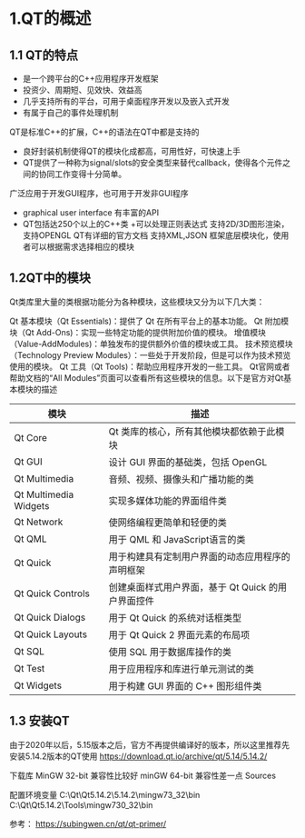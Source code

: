 # 1.QT的概述

## 1.1 QT的特点
+ 是一个跨平台的C++应用程序开发框架
+ 投资少、周期短、见效快、效益高
+ 几乎支持所有的平台，可用于桌面程序开发以及嵌入式开发
+ 有属于自己的事件处理机制

QT是标准C++的扩展，C++的语法在QT中都是支持的
+ 良好封装机制使得QT的模块化成都高，可用性好，可快速上手
+ QT提供了一种称为signal/slots的安全类型来替代callback，使得各个元件之间的协同工作变得十分简单。

广泛应用于开发GUI程序，也可用于开发非GUI程序

+ graphical user interface
有丰富的API
+ QT包括达250个以上的C++类
+可以处理正则表达式
支持2D/3D图形渲染，支持OPENGL
QT有详细的官方文档
支持XML,JSON
框架底层模块化，使用者可以根据需求选择相应的模块

## 1.2QT中的模块

Qt类库里大量的类根据功能分为各种模块，这些模块又分为以下几大类：

Qt 基本模块（Qt Essentials)：提供了 Qt 在所有平台上的基本功能。
Qt 附加模块（Qt Add-Ons)：实现一些特定功能的提供附加价值的模块。
增值模块（Value-AddModules)：单独发布的提供额外价值的模块或工具。
技术预览模块（Technology Preview Modules）：一些处于开发阶段，但是可以作为技术预览使用的模块。
Qt 工具（Qt Tools)：帮助应用程序开发的一些工具。
Qt官网或者帮助文档的“All Modules”页面可以查看所有这些模块的信息。以下是官方对Qt基本模块的描述

| 模块 | 描述 |
|---|---|
|Qt Core | Qt 类库的核心，所有其他模块都依赖于此模块 |
|Qt GUI  |设计 GUI 界面的基础类，包括 OpenGL |
| Qt Multimedia |音频、视频、摄像头和广播功能的类 |
| Qt Multimedia Widgets |实现多媒体功能的界面组件类 |
| Qt Network |使网络编程更简单和轻便的类 |
| Qt QML |用于 QML 和 JavaScript语言的类 |
| Qt Quick |用于构建具有定制用户界面的动态应用程序的声明框架 |
| Qt Quick Controls |创建桌面样式用户界面，基于 Qt Quick 的用户界面控件 |
| Qt Quick Dialogs |用于 Qt Quick 的系统对话框类型 |
| Qt Quick Layouts |用于 Qt Quick 2 界面元素的布局项 |
| Qt SQL | 使用 SQL 用于数据库操作的类 |
| Qt Test | 用于应用程序和库进行单元测试的类 |
| Qt Widgets | 用于构建 GUI 界面的 C++ 图形组件类 |

## 1.3 安装QT

由于2020年以后，5.15版本之后，官方不再提供编译好的版本，所以这里推荐先安装5.14.2版本的QT使用
https://download.qt.io/archive/qt/5.14/5.14.2/

下载库  MinGW 32-bit 兼容性比较好
        minGW 64-bit 兼容性差一点
        Sources

配置环境变量
C:\Qt\Qt5.14.2\5.14.2\mingw73_32\bin
C:\Qt\Qt5.14.2\Tools\mingw730_32\bin

参考：
https://subingwen.cn/qt/qt-primer/